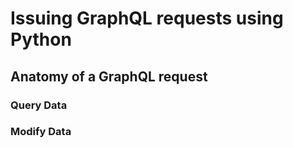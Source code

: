 # Issuing GraphQL requests using Python
## Anatomy of a GraphQL request
### Query Data
### Modify Data
